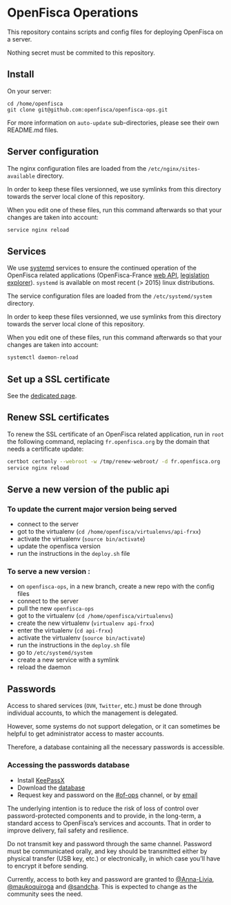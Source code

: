 # OpenFisca Operations

This repository contains scripts and config files for deploying OpenFisca on a server.

Nothing secret must be commited to this repository.

## Install

On your server:

```
cd /home/openfisca
git clone git@github.com:openfisca/openfisca-ops.git
```

For more information on `auto-update` sub-directories, please see their own README.md files.

## Server configuration

The nginx configuration files are loaded from the `/etc/nginx/sites-available` directory.

In order to keep these files versionned, we use symlinks from this directory towards the server local clone of this repository.

When you edit one of these files, run this command afterwards so that your changes are taken into account:

```sh
service nginx reload
```

## Services

We use [systemd](https://wiki.debian.org/systemd) services to ensure the continued operation of the OpenFisca related applications (OpenFisca-France [web API](https://fr.openfisca.org/api/v18), [legislation explorer](https://legislation.openfisca.fr/)). `systemd` is available on most recent (> 2015) linux distributions.

The service configuration files are loaded from the `/etc/systemd/system` directory.

In order to keep these files versionned, we use symlinks from this directory towards the server local clone of this repository.

When you edit one of these files, run this command afterwards so that your changes are taken into account:

```sh
systemctl daemon-reload
```

## Set up a SSL certificate

See the [dedicated page](guides/Set-up-SSL.md).

## Renew SSL certificates

To renew the SSL certificate of an OpenFisca related application, run in `root` the following command, replacing `fr.openfisca.org` by the domain that needs a certificate update:

```sh
certbot certonly --webroot -w /tmp/renew-webroot/ -d fr.openfisca.org
service nginx reload
```

## Serve a new version of the public api

### To update the current major version being served
- connect to the server
- got to the virtualenv (`cd /home/openfisca/virtualenvs/api-frxx`)
- activate the virtualenv (`source bin/activate`)
- update the openfisca version
- run the instructions in the `deploy.sh` file

### To serve a new version :
- on `openfisca-ops`, in a new branch, create a new repo with the config files
- connect to the server
- pull the new `openfisca-ops`
- got to the virtualenv (`cd /home/openfisca/virtualenvs`)
- create the new virtualenv (`virtualenv api-frxx`)
- enter the virtualenv (`cd api-frxx`)
- activate the virtualenv (`source bin/activate`)
- run the instructions in the `deploy.sh` file
- go to `/etc/systemd/system`
- create a new service with a symlink
- reload the daemon

## Passwords

Access to shared services (`OVH`, `Twitter`, etc.) must be done through individual accounts, to which the management is delegated.

However, some systems do not support delegation, or it can sometimes be helpful to get administrator access to master accounts.

Therefore, a database containing all the necessary passwords is accessible.

### Accessing the passwords database

* Install [KeePassX](https://www.keepassx.org/downloads)
* Download the [database](openfisca.kdbx)
* Request key and password on the [#of-ops](https://openfisca.slack.com) channel, or by [email](mailto:contact@openfisca.org)

The underlying intention is to reduce the risk of loss of control over password-protected components and to provide, in the long-term, a standard access to OpenFisca’s services and accounts. That in order to improve delivery, fail safety and resilience.

Do not transmit key and password through the same channel. Password must be communicated orally, and key should be transmitted either by physical transfer (USB key, etc.) or electronically, in which case you’ll have to encrypt it before sending.

Currently, access to both key and password are granted to [@Anna-Livia](https://github.com/Anna-Livia), [@maukoquiroga](https://github.com/maukoquiroga) and [@sandcha](https://github.com/sandcha). This is expected to change as the community sees the need.
